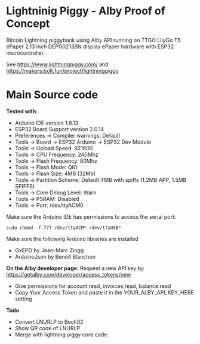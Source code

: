 Lightninig Piggy - Alby Proof of Concept
====

Bitcoin Lightning piggybank using Alby API running on TTGO LilyGo T5 ePaper 2.13 inch DEPG0213BN display ePaper hardware with ESP32 microcontroller.

See https://www.lightningpiggy.com/ and https://makers.bolt.fun/project/lightningpiggy

Main Source code
===========

**Tested with:**

- Arduino IDE version 1.8.13
- ESP32 Board Support version 2.0.14
- Preferences -> Compiler warnings: Default
- Tools -> Board -> ESP32 Arduino -> ESP32 Dev Module
- Tools -> Upload Speed: 921600
- Tools -> CPU Frequency: 240Mhz
- Tools -> Flash Frequency: 80Mhz
- Tools -> Flash Mode: QIO
- Tools -> Flash Size: 4MB (32Mb)
- Tools -> Partition Scheme: Default 4MB with spiffs (1.2MB APP, 1.5MB SPIFFS)
- Tools -> Core Debug Level: Warn
- Tools -> PSRAM: Disabled
- Tools -> Port: /dev/ttyACM0

Make sure the Arduino IDE has permissions to access the serial port:

`sudo chmod -f 777 /dev/ttyACM* /dev/ttyUSB*`

Make sure the following Arduino libraries are installed

- GxEPD by Jean-Marc Zingg
- ArduinoJson by Benoît Blanchon

**On the Alby developer page:**
Request a new API key by https://getalby.com/developer/access_tokens/new

- Give permissions for account:read, invoices:read, balance:read
- Copy Your Access Token and paste it in the YOUR_ALBY_API_KEY_HERE setting

**Todo**
- Convert LNURLP to Bech32
- Show QR code of LNURLP
- Merge with lightning piggy core code
